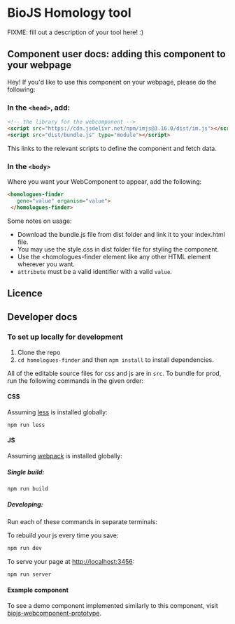 #  BioJS Homology tool

FIXME: fill out a description of your tool here! :)

## Component user docs: adding this component to your webpage

Hey! If you'd like to use this component on your webpage, please do the following:

### In the `<head>`, add:
```html
<!-- the library for the webcomponent -->
<script src="https://cdn.jsdelivr.net/npm/imjs@3.16.0/dist/im.js"></script>
<script src="dist/bundle.js" type="module"></script>
```

This links to the relevant scripts to define the component and fetch data.

### In the `<body>`

Where you want your WebComponent to appear, add the following:

```html
<homologues-finder
   gene="value" organism="value">
 </homologues-finder>
```

Some notes on usage:

- Download the bundle.js file from dist folder and link it to your index.html file.
- You may use the style.css in dist folder file for styling the component.
- Use the <homologues-finder element like any other HTML element wherever you want.
- `attribute` must be a valid identifier with a valid `value`.


## Licence


## Developer docs

### To set up locally for development

1. Clone the repo
2. `cd homologues-finder` and then `npm install` to install dependencies.

All of the editable source files for css and js are in `src`. To bundle for prod, run the following commands in the given order:

#### CSS

Assuming [less](http://lesscss.org/) is installed globally:

```
npm run less
```

#### JS

Assuming [webpack](https://webpack.js.org/) is installed globally:

##### Single build:
```
npm run build
```

##### Developing:
Run each of these commands in separate terminals:

To rebuild your js every time you save:

```bash
npm run dev
```

To serve your page at [http://localhost:3456](http://localhost:3456):
```bash
npm run server
```
#### Example component
To see a demo component implemented similarly to this component, visit
[biojs-webcomponent-prototype](https://github.com/yochannah/biojs-webcomponent-prototype).
